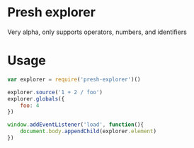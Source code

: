 # Presh explorer

Very alpha, only supports operators, numbers, and identifiers

# Usage

```js
var explorer = require('presh-explorer')()

explorer.source('1 + 2 / foo')
explorer.globals({
    foo: 4
})

window.addEventListener('load', function(){
    document.body.appendChild(explorer.element)
})
```